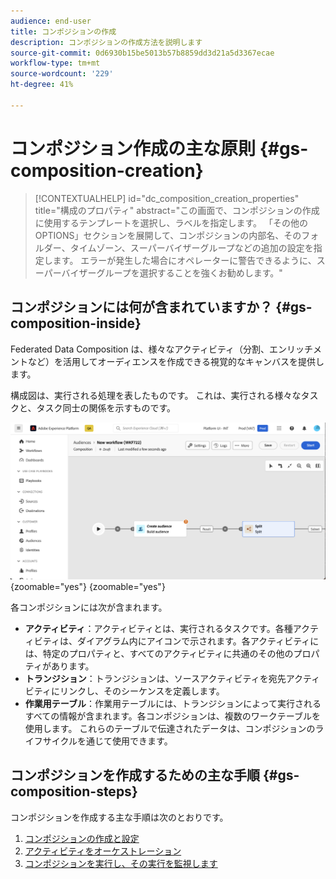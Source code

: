 ```yaml
---
audience: end-user
title: コンポジションの作成
description: コンポジションの作成方法を説明します
source-git-commit: 0d6930b15be5013b57b8859dd3d21a5d3367ecae
workflow-type: tm+mt
source-wordcount: '229'
ht-degree: 41%

---
```



# コンポジション作成の主な原則 {#gs-composition-creation}

>[!CONTEXTUALHELP]
>id="dc_composition_creation_properties"
>title="構成のプロパティ"
>abstract="この画面で、コンポジションの作成に使用するテンプレートを選択し、ラベルを指定します。 「その他のOPTIONS」セクションを展開して、コンポジションの内部名、そのフォルダー、タイムゾーン、スーパーバイザーグループなどの追加の設定を指定します。 エラーが発生した場合にオペレーターに警告できるように、スーパーバイザーグループを選択することを強くお勧めします。"

## コンポジションには何が含まれていますか？ {#gs-composition-inside}

Federated Data Composition は、様々なアクティビティ（分割、エンリッチメントなど）を活用してオーディエンスを作成できる視覚的なキャンバスを提供します。

構成図は、実行される処理を表したものです。 これは、実行される様々なタスクと、タスク同士の関係を示すものです。

![](assets/composition-example.png){zoomable="yes"} {zoomable="yes"}

各コンポジションには次が含まれます。

* **アクティビティ**：アクティビティとは、実行されるタスクです。各種アクティビティは、ダイアグラム内にアイコンで示されます。各アクティビティには、特定のプロパティと、すべてのアクティビティに共通のその他のプロパティがあります。
* **トランジション**：トランジションは、ソースアクティビティを宛先アクティビティにリンクし、そのシーケンスを定義します。
* **作業用テーブル**：作業用テーブルには、トランジションによって実行されるすべての情報が含まれます。各コンポジションは、複数のワークテーブルを使用します。 これらのテーブルで伝達されたデータは、コンポジションのライフサイクルを通じて使用できます。

## コンポジションを作成するための主な手順 {#gs-composition-steps}

コンポジションを作成する主な手順は次のとおりです。

1. [コンポジションの作成と設定](../compositions/create-composition.md)
1. [アクティビティをオーケストレーション](../compositions/orchestrate-activities.md)
1. [コンポジションを実行し、その実行を監視します](../compositions/start-monitor-composition.md)
